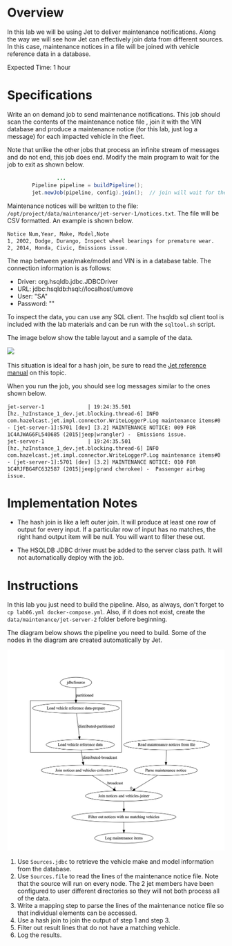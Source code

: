 # Overview

In this lab we will be using Jet to deliver maintenance notifications.  Along the way we will see how Jet can effectively join data from different sources.  In this case, maintenance notices in a file will be joined with vehicle reference data in a database.

Expected Time: 1 hour

# Specifications

Write an on demand job to send maintenance notifications.  This job should scan the contents of the maintenance notice file , join it with the VIN database and produce a maintenance notice (for this lab, just log a message) for each impacted vehicle in the fleet. 

Note that unlike the other jobs that process an infinite stream of messages and do not end, this job does end.  Modify the main program to wait for the job to exit as shown below.

```java
				...
        Pipeline pipeline = buildPipeline();
        jet.newJob(pipeline, config).join();  // join will wait for the job to finish
```



Maintenance notices will be written to the file: `/opt/project/data/maintenance/jet-server-1/notices.txt`. The file will be CSV formatted.  An example is shown below.

```
Notice Num,Year, Make, Model,Note 
1, 2002, Dodge, Durango, Inspect wheel bearings for premature wear.
2, 2014, Honda, Civic, Emissions issue.
```



The map between year/make/model and VIN is in a database table.  The connection information is as follows:

- Driver: org.hsqldb.jdbc.JDBCDriver
- URL: jdbc:hsqldb:hsql://localhost/umove
- User: "SA"
- Password: ""

To inspect the data, you can use any SQL client. The hsqldb sql client tool is included with the lab materials and can be run with the `sqltool.sh` script. 

The image below show the table layout and a sample of the data.

![](/Users/randy/Documents/projects/in-depth-streams-with-hazelcast/docs/media/vehicledb.png)

This situation is ideal for a hash join, be sure to read the [Jet reference manual](https://docs.hazelcast.org/docs/jet/3.2.1/manual/#hash-join) on this topic.

When you run the job, you should see log messages similar to the ones shown below.

```
jet-server-1              | 19:24:35.501 [hz._hzInstance_1_dev.jet.blocking.thread-6] INFO  com.hazelcast.jet.impl.connector.WriteLoggerP.Log maintenance items#0 - [jet-server-1]:5701 [dev] [3.2] MAINTENANCE NOTICE: 009 FOR 1C4AJWAG6FL540685 (2015|jeep|wrangler) -  Emissions issue.
jet-server-1              | 19:24:35.501 [hz._hzInstance_1_dev.jet.blocking.thread-6] INFO  com.hazelcast.jet.impl.connector.WriteLoggerP.Log maintenance items#0 - [jet-server-1]:5701 [dev] [3.2] MAINTENANCE NOTICE: 010 FOR 1C4RJFBG4FC632587 (2015|jeep|grand cherokee) -  Passenger airbag issue.
```



# Implementation Notes

- The hash join is like a left outer join.  It will produce at least one row of output for every input.  If a particular row of input has no matches, the right hand output item will be null.  You will want to filter these out.

- The HSQLDB JDBC driver must be added to the server class path.  It will not automatically deploy with the job.

  

# Instructions

In this lab you just need to build the pipeline.  Also, as always, don't forget to `cp lab06.yml docker-compose.yml`. Also, if it does not exist, create the `data/maintenance/jet-server-2` folder before beginning.

The diagram below shows the pipeline you need to build.  Some of the nodes in the diagram are created automatically by Jet.

![maintenance alert pipeline](media/maintenance-alert-pipeline.png)

1. Use `Sources.jdbc` to retrieve the vehicle make and model information from the database.
2. Use `Sources.file` to read the lines of the maintenance notice file.  Note that the source will run on every node.  The 2 jet members have been configured to user different directories so they will not both process all of the data.
3. Write a mapping step to parse the lines of the maintenance notice file so that individual elements can be accessed.
4. Use a hash join to join the output of step 1 and step 3.
5. Filter out result lines that do not have a matching vehicle.
6. Log the results.

